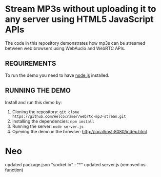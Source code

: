 # Stream MP3s without uploading it to any server using HTML5 JavaScript APIs

The code in this repository demonstrates how mp3s can be streamed between web browsers using WebAudio and WebRTC APIs.

## REQUIREMENTS

To run the demo you need to have [node.js](http://nodejs.org/) installed.

## RUNNING THE DEMO

Install and run this demo by:

1. Cloning the repository: `git clone https://github.com/eelcocramer/webrtc-mp3-stream.git`
2. Installing the dependencies: `npm install`
3. Running the server: `node server.js`
4. Opening the demo in the browser: [http://localhost:8080/index.html](http://localhost:8080/index.html)


Neo
===
updated package.json "socket.io" : "*"
updated server.js   (removed os function)



